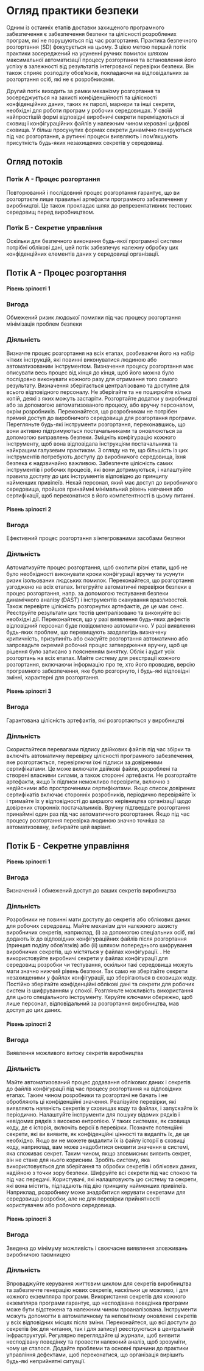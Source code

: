# Огляд практики безпеки

Одним із останніх етапів доставки захищеного програмного забезпечення є забезпечення безпеки та цілісності розроблених програм, які не порушуються під час розгортання. Практика безпечного розгортання (SD) фокусується на цьому. З цією метою перший потік практики зосереджений на усуненні ручних помилок шляхом максимальної автоматизації процесу розгортання та встановлення його успіху в залежності від результатів інтегрованої перевірки безпеки. Він також сприяє розподілу обов’язків, покладаючи на відповідальних за розгортання осіб, які не є розробниками.

Другий потік виходить за рамки механізму розгортання та зосереджується на захисті конфіденційності та цілісності конфіденційних даних, таких як паролі, маркери та інші секрети, необхідні для роботи програм у робочих середовищах. У своїй найпростішій формі відповідні виробничі секрети переміщуються зі сховищ і конфігураційних файлів у належним чином керовані цифрові сховища. У більш просунутих формах секрети динамічно генеруються під час розгортання, а рутинні процеси виявляють і пом’якшують присутність будь-яких незахищених секретів у середовищі.


## Огляд потоків
### Потік А - Процес розгортання
Повторюваний і послідовний процес розгортання гарантує, що ви розгортаєте лише правильні артефакти програмного забезпечення у виробництві. Це також прокладає шлях до репрезентативних тестових середовищ перед виробництвом.
### Потік Б - Секретне управління
Оскільки для безпечного виконання будь-якої програмної системи потрібні облікові дані, цей потік забезпечує належну обробку цих конфіденційних елементів даних у середовищі організації.

## Потік А - Процес розгортання
#### Рівень зрілості 1
### Вигода
Обмежений ризик людської помилки під час процесу розгортання мінімізація проблем безпеки 
### Діяльність
Визначте процес розгортання на всіх етапах, розбиваючи його на набір чітких інструкцій, які повинні виконуватися людиною або автоматизованим інструментом. Визначення процесу розгортання має описувати весь процес від кінця до кінця, щоб його можна було послідовно виконувати кожного разу для отримання того самого результату. Визначення зберігається централізовано та доступне для всього відповідного персоналу. Не зберігайте та не поширюйте кілька копій, деякі з яких можуть застаріти. Розгортайте додатки у виробництві або за допомогою автоматизованого процесу, або вручну персоналом, окрім розробників. Переконайтеся, що розробникам не потрібен прямий доступ до виробничого середовища для розгортання програми.
Перегляньте будь-які інструменти розгортання, переконавшись, що вони активно підтримуються постачальниками та оновлюються за допомогою виправлень безпеки. Зміцніть конфігурацію кожного інструменту, щоб вона відповідала інструкціям постачальника та найкращим галузевим практикам. З огляду на те, що більшість із цих інструментів потребують доступу до виробничого середовища, їхня безпека є надзвичайно важливою. Забезпечте цілісність самих інструментів і робочих процесів, які вони дотримуються, і налаштуйте правила доступу до цих інструментів відповідно до принципу найменших привілеїв. Нехай персонал, який має доступ до виробничого середовища, пройшов принаймні мінімальний рівень навчання або сертифікації, щоб переконатися в його компетентності в цьому питанні.
#### Рівень зрілості 2
### Вигода
Ефективний процес розгортання з інтегрованими засобами безпеки
### Діяльність
Автоматизуйте процес розгортання, щоб охопити різні етапи, щоб не було необхідності виконувати кроки конфігурації вручну та усунути ризик ізольованих людських помилок. Переконайтеся, що розгортання узгоджено на всіх етапах. Інтегруйте автоматичні перевірки безпеки в процес розгортання, напр. за допомогою тестування безпеки динамічного аналізу (DAST) і інструментів сканування вразливостей. Також перевірте цілісність розгорнутих артефактів, де це має сенс. Реєструйте результати цих тестів централізовано та виконуйте всі необхідні дії. Переконайтеся, що у разі виявлення будь-яких дефектів відповідний персонал буде повідомлено автоматично. У разі виявлення будь-яких проблем, що перевищують заздалегідь визначену критичність, призупиніть або скасуйте розгортання автоматично або запровадьте окремий робочий процес затвердження вручну, щоб це рішення було записано з поясненням винятку. Облік і аудит усіх розгортань на всіх етапах. Майте систему для реєстрації кожного розгортання, включаючи інформацію про те, хто його проводив, версію програмного забезпечення, яке було розгорнуто, і будь-які відповідні змінні, характерні для розгортання.

#### Рівень зрілості 3
### Вигода
Гарантована цілісність артефактів, які розгортаються у виробництві
### Діяльність
Скористайтеся перевагами підпису двійкових файлів під час збірки та включіть автоматичну перевірку цілісності програмного забезпечення, яке розгортається, перевіряючи їхні підписи за довіреними сертифікатами. Це може включати двійкові файли, розроблені та створені власними силами, а також сторонні артефакти. Не розгортайте артефакти, якщо їх підписи неможливо перевірити, включно з недійсними або простроченими сертифікатами. Якщо список довірених сертифікатів включає сторонніх розробників, періодично перевіряйте їх і тримайте їх у відповідності до ширшого керівництва організації щодо довірених сторонніх постачальників. Вручну підтвердьте розгортання принаймні один раз під час автоматичного розгортання. Якщо під час процесу розгортання перевірка людиною значно точніша за автоматизовану, вибирайте цей варіант.

## Потік Б - Секретне управління
#### Рівень зрілості 1
### Вигода
Визначений і обмежений доступ до ваших секретів виробництва
### Діяльність
Розробники не повинні мати доступу до секретів або облікових даних для робочих середовищ. Майте механізм для належного захисту виробничих секретів, наприклад, (i) за допомогою спеціальних осіб, які додають їх до відповідних конфігураційних файлів після розгортання (принцип поділу обов’язків) або (ii) шляхом попереднього шифрування виробничих секретів, що містяться у файлах конфігурації. . Не використовуйте виробничі секрети у файлах конфігурації для середовищ розробки чи тестування, оскільки такі середовища можуть мати значно нижчий рівень безпеки. Так само не зберігайте секрети незахищеними у файлах конфігурації, що зберігаються в сховищах коду. Постійно зберігайте конфіденційні облікові дані та секрети для робочих систем із шифруванням у спокої. Розгляньте можливість використання для цього спеціального інструменту. Керуйте ключами обережно, щоб лише персонал, відповідальний за розгортання виробництва, мав доступ до цих даних.
#### Рівень зрілості 2
### Вигода
Виявлення можливого витоку секретів виробництва
### Діяльність
Майте автоматизований процес додавання облікових даних і секретів до файлів конфігурації під час процесу розгортання на відповідних етапах. Таким чином розробники та розгортачі не бачать і не обробляють ці конфіденційні значення. Реалізуйте перевірки, які виявляють наявність секретів у сховищах коду та файлах, і запускайте їх періодично. Налаштуйте інструменти для пошуку відомих рядків і невідомих рядків з високою ентропією. У таких системах, як сховища коду, де є історія, включіть версії в перевірки. Позначте потенційні секрети, які ви виявите, як конфіденційні цінності та видаліть їх, де це необхідно. Якщо ви не можете видалити їх із файлу історії в сховищі коду, наприклад, вам може знадобитися оновити значення в системі, яка споживає секрет. Таким чином, якщо зловмисник виявить секрет, він не стане для нього корисним. Зробіть систему, яка використовується для зберігання та обробки секретів і облікових даних, надійною з точки зору безпеки. Шифруйте всі секрети під час спокою та під час передачі. Користувачі, які налаштовують цю систему та секрети, які вона містить, підпадають під дію принципу найменших привілеїв. Наприклад, розробнику може знадобитися керувати секретами для середовища розробки, але не для перевірки прийнятності користувачем або робочого середовища.
#### Рівень зрілості 3
### Вигода
Зведена до мінімуму можливість і своєчасне виявлення зловживань виробничою таємницею
### Діяльність
Впроваджуйте керування життєвим циклом для секретів виробництва та забезпечте генерацію нових секретів, наскільки це можливо, і для кожного екземпляра програми. Використання секретів для кожного екземпляра програми гарантує, що несподівана поведінка програми може бути відстежена та належним чином проаналізована. Інструменти можуть допомогти в автоматичному та непомітному оновленні секретів у всіх відповідних місцях після зміни. Переконайтеся, що всі доступи до секретів (як для читання, так і для запису) реєструються в центральній інфраструктурі. Регулярно переглядайте ці журнали, щоб виявити несподівану поведінку та провести належний аналіз, щоб зрозуміти, чому це сталося. Додайте проблеми та основні причини до практики управління дефектами, щоб переконатися, що організація вирішить будь-які неприйнятні ситуації.

